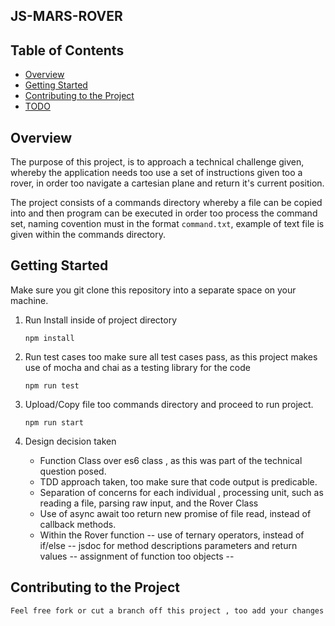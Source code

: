 ## JS-MARS-ROVER

## Table of Contents

- [Overview](#Overview)
- [Getting Started](#getting-started)
- [Contributing to the Project](#contributing-to-the-project)
- [TODO](#todo)
## Overview

The purpose of this project, is to approach a technical challenge given, whereby the application needs too use a set of instructions given too a rover,
in order too navigate a cartesian plane and return it's current position.

The project consists of a commands directory whereby a file can be copied into and then program can be executed in order too process the command set,
naming covention must in the format `command.txt`, example of text file is given within the commands directory.

## Getting Started

Make sure you git clone this repository into a separate space on your machine. 

1. Run Install inside of project directory

    `npm install`

2. Run test cases too make sure all test cases pass, as this project makes use of mocha and chai as a testing library for the code

    `npm run test`

3. Upload/Copy file too commands directory and proceed to run project.

    `npm run start`


3. Design decision taken

    * Function Class over es6 class , as this was part of the technical question posed.
    * TDD approach taken, too make sure that code output is predicable.
    * Separation of concerns for each individual , processing unit, such as reading a file, parsing raw input, and the Rover Class
    * Use of async await too return new promise of file read, instead of callback methods.
    * Within the Rover function 
    -- use of ternary operators, instead of if/else
    -- jsdoc for method descriptions parameters and return values
    -- assignment of function too objects
    -- 

## Contributing to the Project
    Feel free fork or cut a branch off this project , too add your changes


